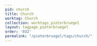 ```yaml
---
pid: church
title: Church
worktag: Church
collection: worktags_pieterbruegel
layout: tagpage_pieterbruegel
order: '032'
permalink: "/pieterbruegel/tags/church/"
---
```

